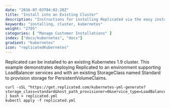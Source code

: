 ```yaml
---
date: "2016-07-03T04:02:20Z"
title: "Install into an Existing Cluster"
description: "Instructions for installing Replicated via the easy install script, manually or behind a proxy. Also includes instructions for uninstalling Replicated."
keywords: "installing, cluster, kubernetes"
weight: "2705"
categories: [ "Manage Customer Installations" ]
index: ["docs/kubernetes", "docs"]
gradient: "kubernetes"
icon: "replicatedKubernetes"
---
```


Replicated can be installed to an existing Kubernetes 1.9 cluster. This example demonstrates deploying Replicated to an environment supporting LoadBalancer services and with an existing StorageClass named Standard to provision storage for PersistentVolumeClaims.

```shell
curl -sSL "https://get.replicated.com/kubernetes-yml-generate?storage_class=standard&host_path_provisioner=0&service_type=LoadBalancer" | bash > replicated.yml
kubectl apply -f replicated.yml
```
